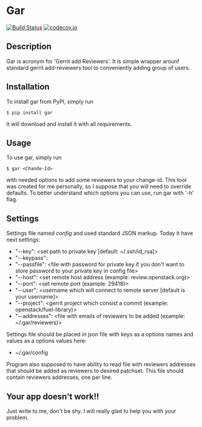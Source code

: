Gar
===
[![Build Status](https://travis-ci.org/sorrowless/gar.svg?branch=master)](https://travis-ci.org/sorrowless/gar)
[![codecov.io](https://codecov.io/github/sorrowless/gar/coverage.svg?branch=master)](https://codecov.io/github/sorrowless/gar?branch=master)

Description
-----------
Gar is acronym for 'Gerrit add Reviewers'. It is simple wrapper arounf
standard gerrit add-reviewers tool to conveniently adding group of users.


Installation
------------
To install gar from PyPI, simply run

``$ pip install gar``

It will download and install it with all requirements.


Usage
-----
To use gar, simply run

``$ gar <Chande-Id>``

with needed options to add some reviewers to your change-id. This tool was
created for me personally, so I suppose that you will need to override defaults.
To better understand which options you can use, run gar with '-h' flag.


Settings
--------
Settings file named *config* and used standard JSON markup.
Today it have next settings:

* "--key": <set path to private key [default: ~/.ssh/id_rsa]>
* "--keypass": <private key password if it exist>
* "--passfile": <file with password for private key if you don't want to store
  password to your private key in config file>
* "--host": <set remote host address (example: review.openstack.org)>
* "--port": <set remote port (example: 29418)>
* "--user": <username which will connect to remote server [default is your
  username]>
* "--project": <gerrit project which consist a commit (example:
  openstack/fuel-library)>
* "--addresses": <file with emails of reviewers to be added (example:
  ~/.gar/reviewers)>

Settings file should be placed in json file with keys as a options names and
values as a options values here:

* ~/.gar/config

Program also supposed to have ability to read file with reviewers addresses
that should be added as reviewers to desired patchset. This file should
contain reviewers addresses, one per line.


Your app doesn't work!!
-----------------------
Just write to me, don't be shy. I will really glad to help you with your
problem.



